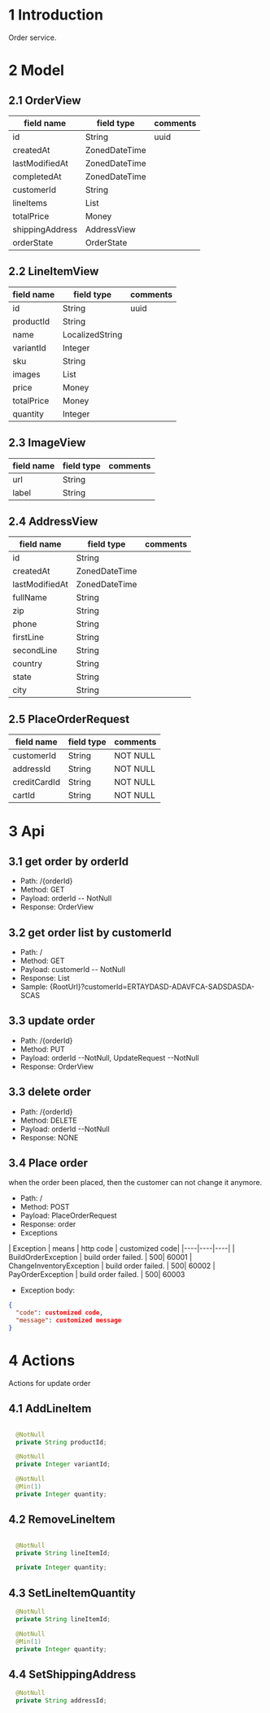 # 1 Introduction
Order service.

# 2 Model
## 2.1 OrderView
| field name        | field type        | comments  |
|----|----|----|
| id                | String            | uuid      |
| createdAt         | ZonedDateTime     | |
| lastModifiedAt    | ZonedDateTime     | |
| completedAt       | ZonedDateTime     | |
| customerId        | String            | | 
| lineItems         | List<LineItemView>| |
| totalPrice        | Money             | |
| shippingAddress   | AddressView       | |
| orderState        | OrderState        | |

## 2.2 LineItemView 
| field name        | field type        | comments  |
|----|----|----|
| id                | String            | uuid      |
| productId         | String            | |
| name              | LocalizedString   | |
| variantId         | Integer           | | 
| sku               | String            | |
| images            | List<ImageView>   | |
| price             | Money             | |
| totalPrice        | Money             | |
| quantity          | Integer           | |

## 2.3 ImageView
| field name        | field type        | comments |
|----|----|----|
| url               | String            | |
| label             | String            | |

## 2.4 AddressView
| field name        | field type        | comments |
|----|----|----|
| id                | String            | |
| createdAt         | ZonedDateTime            | |
| lastModifiedAt    | ZonedDateTime            | |
| fullName          | String            | |
| zip               | String            | |
| phone             | String            | |
| firstLine         | String            | |
| secondLine        | String            | |
| country           | String            | |
| state             | String            | |
| city              | String            | |

## 2.5 PlaceOrderRequest
| field name        | field type        | comments |
|----|----|----|
| customerId        | String            | NOT NULL|
| addressId         | String            | NOT NULL|
| creditCardId      | String            | NOT NULL|
| cartId            | String            | NOT NULL|



# 3 Api
## 3.1 get order by orderId
- Path: /{orderId}
- Method: GET
- Payload: orderId -- NotNull
- Response: OrderView

## 3.2 get order list by customerId
- Path: /
- Method: GET
- Payload: customerId -- NotNull
- Response: List<OrderView>
- Sample: {RootUrl}?customerId=ERTAYDASD-ADAVFCA-SADSDASDA-SCAS

## 3.3 update order
- Path: /{orderId}
- Method: PUT
- Payload: orderId --NotNull, UpdateRequest --NotNull
- Response: OrderView

## 3.3 delete order
- Path: /{orderId}
- Method: DELETE
- Payload: orderId --NotNull
- Response: NONE

## 3.4 Place order
when the order been placed, then the customer can not change it anymore.
- Path: /
- Method: POST
- Payload: PlaceOrderRequest
- Response: order
- Exceptions

| Exception         | means        | http code | customized code|
|----|----|----|
| BuildOrderException | build order failed. | 500| 60001
| ChangeInventoryException | build order failed. | 500| 60002
| PayOrderException | build order failed. | 500| 60003

- Exception body:
```json
{
  "code": customized code,
  "message": customized message
}
```


# 4 Actions
Actions for update order
## 4.1 AddLineItem
```Java

  @NotNull
  private String productId;

  @NotNull
  private Integer variantId;

  @NotNull
  @Min(1)
  private Integer quantity;
```
## 4.2 RemoveLineItem
```Java

  @NotNull
  private String lineItemId;

  private Integer quantity;
```
## 4.3 SetLineItemQuantity
```Java
  @NotNull
  private String lineItemId;

  @NotNull
  @Min(1)
  private Integer quantity;
```
## 4.4 SetShippingAddress
```Java
  @NotNull
  private String addressId;
```